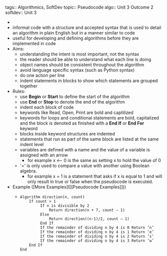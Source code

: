 tags:: Algorithmics, SoftDev
topic:: Pseudocode
algo:: Unit 3 Outcome 2
softdev:: Unit 3

-
- informal code with a structure and accepted syntax that is used to detail an algorithm in plain English but in a manner similar to code
- useful for developing and defining algorithms before they are implemented in code
- Aims:
	- understanding the intent is most important, not the syntax
	- the reader should be able to understand what each line is doing
	- object names should be consistent throughout the algorithm
	- avoid language specific syntax (such as Python syntax)
	- do one action per line
	- indent statements in blocks to show which statements are grouped together
- Rules:
	- use **Begin** or **Start** to define the start of the algorithm
	- use **End** or **Stop** to denote the end of the algorithm
	- indent each block of code
	- keywords like Read, Open, Print are bold and captilized
	- keywords for loops and conditional statements are bold, capitalized and the block is denoted as finished with a **End If** or **End For** keyword
	- blocks inside keyword structures are indented
	- statements that run as part of the same block are listed at the same indent level
	- variables are defined with a name and the value of a variable is assigned with an arrow
		- for example x <-- 0 is the same as setting x to hold the value of 0
	- '=' is only used to compare a value with another using Boolean algebra.
		- for example x = 1 is a statement that asks if x is equal to 1 and will only result in true or false when the pseudocode is executed.
- Example ([More Examples]([[Pseudocode Examples]]))
	- ```
	  Algorithm direction(n, count)
	      If count > 1
	           If n is divisible by 2
	               Return direction(n + 7, count – 1)
	           Else
	               Return direction((n-1)/2, count – 1) 
	           End If
	           If the remainder of dividing n by 4 is 0 Return ‘n’
	           If the remainder of dividing n by 4 is 1 Return ‘e’
	           If the remainder of dividing n by 4 is 2 Return ‘s’
	           If the remainder of dividing n by 4 is 3 Return ‘w’
	      End If
	  End
	  ```